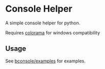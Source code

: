 # Console Helper

A simple console helper for python.

Requires [colorama](https://pypi.org/project/colorama/) for windows compatibility

## Usage

See [bconsole/examples](https://github.com/BetaKors/bconsole/tree/main/bconsole/examples) for examples.
